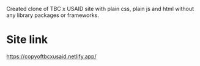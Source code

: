 Created clone of  TBC x USAID site with plain css, plain js and html without any library packages or frameworks.

# Site link

https://copyoftbcxusaid.netlify.app/
